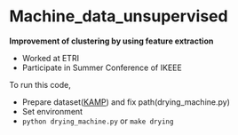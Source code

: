 # Machine_data_unsupervised
**Improvement of clustering by using feature extraction**
* Worked at ETRI
* Participate in Summer Conference of IKEEE

To run this code,
* Prepare dataset([KAMP](https://www.kamp-ai.kr/front/dataset/AiDataDetail.jsp?AI_SEARCH=&page=1&DATASET_SEQ=11&EQUIP_SEL=&FILE_TYPE_SEL=&GUBUN_SEL=&WDATE_SEL=)) and fix path(drying_machine.py)
* Set environment
* ```python drying_machine.py``` or ```make drying```
